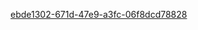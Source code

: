 [ebde1302-671d-47e9-a3fc-06f8dcd78828](https://mistypeinvestigator.com/test/v1/results/ebde1302-671d-47e9-a3fc-06f8dcd78828)